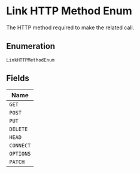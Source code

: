 
# Link HTTP Method Enum

The HTTP method required to make the related call.

## Enumeration

`LinkHTTPMethodEnum`

## Fields

| Name |
|  --- |
| `GET` |
| `POST` |
| `PUT` |
| `DELETE` |
| `HEAD` |
| `CONNECT` |
| `OPTIONS` |
| `PATCH` |

